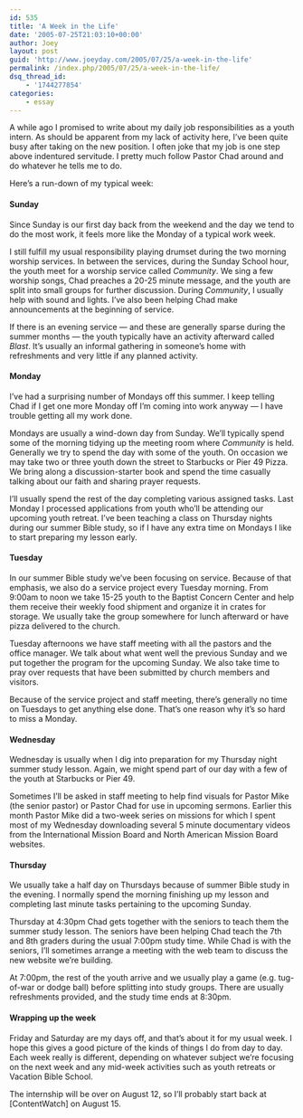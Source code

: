 ```yaml
---
id: 535
title: 'A Week in the Life'
date: '2005-07-25T21:03:10+00:00'
author: Joey
layout: post
guid: 'http://www.joeyday.com/2005/07/25/a-week-in-the-life'
permalink: /index.php/2005/07/25/a-week-in-the-life/
dsq_thread_id:
    - '1744277854'
categories:
    - essay
---
```


A while ago I promised to write about my daily job responsibilities as a youth intern. As should be apparent from my lack of activity here, I’ve been quite busy after taking on the new position. I often joke that my job is one step above indentured servitude. I pretty much follow Pastor Chad around and do whatever he tells me to do.

Here’s a run-down of my typical week:

#### Sunday

Since Sunday is our first day back from the weekend and the day we tend to do the most work, it feels more like the Monday of a typical work week.

I still fulfill my usual responsibility playing drumset during the two morning worship services. In between the services, during the Sunday School hour, the youth meet for a worship service called *Community*. We sing a few worship songs, Chad preaches a 20-25 minute message, and the youth are split into small groups for further discussion. During *Community*, I usually help with sound and lights. I’ve also been helping Chad make announcements at the beginning of service.

If there is an evening service — and these are generally sparse during the summer months — the youth typically have an activity afterward called *Blast*. It’s usually an informal gathering in someone’s home with refreshments and very little if any planned activity.

#### Monday

I’ve had a surprising number of Mondays off this summer. I keep telling Chad if I get one more Monday off I’m coming into work anyway — I have trouble getting all my work done.

Mondays are usually a wind-down day from Sunday. We’ll typically spend some of the morning tidying up the meeting room where *Community* is held. Generally we try to spend the day with some of the youth. On occasion we may take two or three youth down the street to Starbucks or Pier 49 Pizza. We bring along a discussion-starter book and spend the time casually talking about our faith and sharing prayer requests.

I’ll usually spend the rest of the day completing various assigned tasks. Last Monday I processed applications from youth who’ll be attending our upcoming youth retreat. I’ve been teaching a class on Thursday nights during our summer Bible study, so if I have any extra time on Mondays I like to start preparing my lesson early.

#### Tuesday

In our summer Bible study we’ve been focusing on service. Because of that emphasis, we also do a service project every Tuesday morning. From 9:00am to noon we take 15-25 youth to the Baptist Concern Center and help them receive their weekly food shipment and organize it in crates for storage. We usually take the group somewhere for lunch afterward or have pizza delivered to the church.

Tuesday afternoons we have staff meeting with all the pastors and the office manager. We talk about what went well the previous Sunday and we put together the program for the upcoming Sunday. We also take time to pray over requests that have been submitted by church members and visitors.

Because of the service project and staff meeting, there’s generally no time on Tuesdays to get anything else done. That’s one reason why it’s so hard to miss a Monday.

#### Wednesday

Wednesday is usually when I dig into preparation for my Thursday night summer study lesson. Again, we might spend part of our day with a few of the youth at Starbucks or Pier 49.

Sometimes I’ll be asked in staff meeting to help find visuals for Pastor Mike (the senior pastor) or Pastor Chad for use in upcoming sermons. Earlier this month Pastor Mike did a two-week series on missions for which I spent most of my Wednesday downloading several 5 minute documentary videos from the International Mission Board and North American Mission Board websites.

#### Thursday

We usually take a half day on Thursdays because of summer Bible study in the evening. I normally spend the morning finishing up my lesson and completing last minute tasks pertaining to the upcoming Sunday.

Thursday at 4:30pm Chad gets together with the seniors to teach them the summer study lesson. The seniors have been helping Chad teach the 7th and 8th graders during the usual 7:00pm study time. While Chad is with the seniors, I’ll sometimes arrange a meeting with the web team to discuss the new website we’re building.

At 7:00pm, the rest of the youth arrive and we usually play a game (e.g. tug-of-war or dodge ball) before splitting into study groups. There are usually refreshments provided, and the study time ends at 8:30pm.

#### Wrapping up the week

Friday and Saturday are my days off, and that’s about it for my usual week. I hope this gives a good picture of the kinds of things I do from day to day. Each week really is different, depending on whatever subject we’re focusing on the next week and any mid-week activities such as youth retreats or Vacation Bible School.

The internship will be over on August 12, so I’ll probably start back at \[ContentWatch\] on August 15.